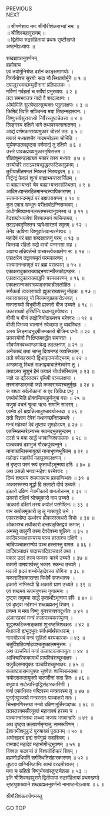 PREVIOUS  
NEXT  
  
॥ श्रीगणेशाय नमः श्रीगौरीशंकराभ्यां नमः ॥  
॥ श्रीशिवमहापुराणम् ॥  
॥ द्वितीया रुद्रसंहितायां प्रथमः सृष्टीखण्डे  
अष्टमोऽध्यायः ॥  
  
शब्दब्रह्मतनुवर्णनम्  
ब्रह्मोवाच  
एवं तयोर्मुनिश्रेष्ठ दर्शनं काङ्‌क्षमाणयोः ।  
विगर्वयोश्च सुरयोः सदा नौ स्थितयोर्मुने ॥ १ ॥  
दयालुरभवच्छम्भुर्दीनानां प्रतिपालकः ।  
गर्विणां गर्वहर्ता च सर्वेषां प्रभुरव्ययः ॥ २ ॥  
तदा समभवत्तत्र नादो वै शब्दलक्षणः ।  
ओमोमिति सुरश्रेष्ठात्सुव्यक्तः प्लुतलक्षणः ॥ ३ ॥  
किमिदं त्विति सञ्चिन्त्य मया तिष्ठन्महास्वनः ।  
विष्णुःसर्वसुराराध्यो निर्वैरस्तुष्टचेतसा ॥ ४ ॥  
लिङ्‌गस्य दक्षिणे भागे तथापश्यत्सनातनम् ।  
आद्यं वर्णमकाराख्यमुकारं चोत्तरं ततः ॥ ५ ॥  
मकारं मध्यतश्चैव नादमन्तेऽस्य चोमिति ।  
सूर्यमण्डलवद्दृष्ट्वा वर्णमाद्यं तु दक्षिणे ॥ ६ ॥  
उत्तरे पावकप्रख्यमुकारमृषिसत्तम ।  
शीतांशुमण्डलप्रख्यं मकारं तस्य मध्यतः ॥ ७ ॥  
तस्योपरि तदाऽपश्यच्छुद्धस्फटिकसुप्रभम् ।  
तुरीयातीतममलं निष्कलं निरुपद्रवम् ॥ ८ ॥  
निर्द्वन्द्वं केवलं शून्यं बाह्याभ्यन्तरवर्जितम् ।  
स बाह्याभ्यन्तरे चैव बाह्याभ्यन्तरसंस्थितम् ॥ ९ ॥  
आदिमध्यान्तरहितमानन्दस्यापिकारणम् ।  
सत्यमानन्दममृतं परं ब्रह्मपरायणम् ॥ १० ॥  
कुत एवात्र सम्भूतः परीक्षावोऽग्निसम्भवम् ।  
अधोगमिष्याम्यनलस्तम्भस्यानुपमस्य च ॥ ११ ॥  
वेदशब्दोभयावेशं विश्वात्मानं व्यचिन्तयत् ।  
तदाऽभवदृषिस्तत्र ऋषेःसारतमं स्मृतम् ॥ १२ ॥  
तेनैव ऋषिणा विष्णुर्ज्ञातवान्परमेश्वरः ।  
महादेवं परं ब्रह्म शब्दब्रह्मतनुं परम् ॥ १३ ॥  
चिन्तया रहितो रुद्रो वाचो यन्मनसा सह ।  
अप्राप्य तन्निवर्तन्ते वाच्यस्त्वेकाक्षरेण सः ॥ १४ ॥  
एकाक्षरेण तद्वाक्यमृतं परमकारणम् ।  
सत्यमानन्दममृतं परं ब्रह्म परात्परम् ॥ १५ ॥  
एकाक्षरादुकाराख्याद्‌भगवान्बीजकोऽण्डजः ।  
एकाक्षरादुकाराख्याद्धरिः परमकारणम् ॥ १६ ॥  
एकाक्षरान्मकाराख्याद्‌भगवान्नीललोहितः ।  
सर्गकर्ता त्वकाराख्यो ह्युकाराख्यस्तु मोहकः ॥ १७ ॥  
मकाराख्यस्तु यो नित्यमनुग्रहकरोऽभवत् ।  
मकाराख्यो विभुर्बीजी ह्यकारो बीज उच्यते ॥ १८ ॥  
उकाराख्यो हरिर्योनिः प्रधानपुरुषेश्वरः ।  
बीजी च बीजं तद्योनिर्नादाख्यश्च महेश्वरः ॥ १९ ॥  
बीजी विभज्य चात्मानं स्वेच्छया तु व्यवस्थितः ।  
अस्य लिङ्‌गादभूद्‌बीजमकारो बीजिनः प्रभोः ॥ २० ॥  
उकारयोनौ निःक्षिप्तमवर्द्धत समन्ततः ।  
सौवर्णमभवच्चाण्डमावेद्य तदलक्षणम् ॥ २१ ॥  
अनेकाब्दं तथा चाप्सु दिव्यमण्डं व्यवस्थितम् ।  
ततो वर्षसहस्रान्ते द्विधाकृतमजोद्‌भवम् ॥ २२ ॥  
अण्डमप्सु स्थितं साक्षाद्व्याघातेनेश्वरेण तु ।  
तथाऽस्य सुशुभं हैमं कपालं चोर्ध्वसंस्थितम् ॥ २३ ॥  
जज्ञे सा द्यौस्तदपरं पृथिवी पञ्चलक्षणा ।  
तस्मादण्डाद्‌भवो जज्ञे ककाराख्यश्चतुर्मुखः ॥ २४ ॥  
स स्रष्टा सर्वलोकानां स एव त्रिविधः प्रभुः ।  
एवमोमोमिति प्रोक्तमित्याहुर्यजुषां वराः ॥ २५ ॥  
यजुषां वचनं श्रुत्वा ऋचः समानि सादरम् ।  
एवमेव हरे ब्रह्मन्नित्याहुश्चावयोस्तदा ॥ २६ ॥  
ततो विज्ञाय देवेशं यथावच्छक्तिसम्भवैः ।  
मन्त्रं महेश्वरं देवं तुष्टाव सुमहोदयम् ॥ २७ ॥  
एतस्मिन्नन्तरेऽन्यच्च रूपमद्‌भुतसुन्दरम् ।  
ददर्श च मया सार्द्धं भगवान्विश्वपालकः ॥ २८ ॥  
पञ्चवक्त्रं दशभुजं गौरकर्पूरवन्मुने ।  
नानाकान्तिसमायुक्तं नानाभूषणभूषितम् ॥ २९ ॥  
महोदारं महावीर्यं महापुरुषलक्षणम् ।  
तं दृष्ट्वा परमं रूपं कृतार्थोऽभून्मया हरिः ॥ ३० ॥  
अथ प्रसन्नो भगवान्महेशः परमेश्वरः ।  
दिव्यं शब्दमयं रूपमाख्याय प्रहसन्स्थितः ॥ ३१ ॥  
अकारस्तस्य मूर्द्धा हि ललाटो दीर्घ उच्यते ।  
इकारो दक्षिणं नेत्रमीकारो वामलोचनम् ॥ ३२ ॥  
उकारो दक्षिणं श्रोत्रमूकारो वाम उच्यते ।  
ऋकारो दक्षिणं तस्य कपोलं परमेष्ठिनः ॥ ३३ ॥  
वामं कपोलमूकारो लृ लॄ नासापुटे उभे ।  
एकारश्चोष्ठ ऊर्ध्वश्च ह्यैकारस्त्वधरो विभोः ॥ ३४ ॥  
ओकारश्च तथौकारो दन्तपङ्‌क्तिद्वयं क्रमात् ।  
अमस्तु तालुनी तस्य देवदेवस्य शूलिनः ॥ ३५ ॥  
कादिपञ्चाक्षराण्यस्य पञ्च हस्ताश्च दक्षिणे ।  
चादिपञ्चाक्षराण्येवं पञ्च हस्तास्तु वामतः ॥ ३६ ॥  
टादिपञ्चाक्षरं पादास्तादिपञ्चाक्षरं तथा ।  
पकार उदरं तस्य फकारः पार्श्व उच्यते ॥ ३७ ॥  
बकारो वामपार्श्वस्तु भकारः स्कन्ध उच्यते ।  
मकारो हृदयं शम्भोर्महादेवस्य योगिनः ॥ ३८ ॥  
यकारादिसकारान्ता विभोर्वै सप्तधातवः ।  
हकारो नाभिरूपो हि क्षकारो घ्राण उच्यते ॥ ३९ ॥  
एवं शब्दमयं रूपमगुणस्य गुणात्मनः ।  
दृष्ट्वा तमुमया सार्द्धं कृतार्थोऽभून्मया हरिः ॥ ४० ॥  
एवं दृष्ट्वा महेशानं शब्दब्रह्मतनुं शिवम् ।  
प्रणम्य च मया विष्णुः पुनश्चापश्यदूर्ध्वतः ॥ ४१ ॥  
ॐकारप्रभवं मन्त्रं कलापञ्चकसंयुतम् ।  
शुद्धस्फटिकसङ्‌काशं शुभाष्टत्रिंशदक्षरः ॥ ४२ ॥  
मेधाकरो ह्यभूद्‌भूयः सर्वधर्मार्थसाधकम् ।  
गायत्रीप्रभवं मन्त्रं सुहितो वश्यकारकः ॥ ४३ ॥  
चतुर्विंशतिवर्णाढ्यश्चतुष्कालमनुत्तमः ।  
अथ पञ्चसितं मन्त्रं कलाष्टकसमायुतः ॥ ४४ ॥  
आभिचारिककामार्थे प्रायस्त्रिंशच्छुभाक्षरः ।  
यजुर्वेदसमायुक्तः पञ्चविंशच्छुभाक्षरः ॥ ४५ ॥  
कलाष्टकसमायुक्तः सुश्वेतः शान्तिकस्तथा ।  
त्रयोदशकलायुक्तो बालादीनां सदा हितः ॥ ४६ ॥  
बभूवायं सदोत्पत्तिवृद्धिसंहारकारिणी ।  
वर्णा एकाधिकाः षष्टिरस्य मन्त्रवरस्य तु ॥ ४७ ॥  
पुनर्मृत्युञ्जयो मन्त्रस्ततः पञ्चाक्षरो मतः ।  
चिन्तामणिस्तथा मन्त्रो दक्षिणामूर्तिसञ्ज्ञकः ॥ ४८ ॥  
ततस्तत्त्वमसीत्युक्तं महावाक्यं हरस्य च ।  
पञ्चमन्त्रांस्तथा लब्ध्वा जजाप भगवान्हरिः ॥ ४९ ॥  
अथ दृष्ट्वा कलावर्णमृग्यजुः सामरूपिणम् ।  
ईशानमीशमुकुटं पुरुषाख्यं पुरातनम् ॥ ५० ॥  
अघोरहृदयं हृद्यं सर्वगुह्यं सदाशिवम् ।  
वामपादं महादेवं महाभोगीन्द्रभूषणम् ॥ ५१ ॥  
विश्वतः पादवन्तं तं विश्वतोक्षिकरं शिवम् ।  
ब्रह्मणोऽधिपतिं सर्गस्थितिसंहारकारणम् ॥ ५२ ॥  
तुष्टाव वाग्भिरिष्टाभिः साम्बं वरदमीश्वरम् ।  
मया च सहितो विष्णुर्भगवांस्तुष्टचेतसा ॥ ५३ ॥  
इति श्रीशिवमहापुराणे द्वितीयायां रुद्रसंहितायां प्रथमखण्डे  
सृष्ट्युपाख्याने शब्दब्रह्मतनुवर्णनो नामाष्टमोऽध्यायः ॥ ८ ॥  
  
  
श्रीगौरीशंकरार्पणमस्तु  
  
GO TOP
